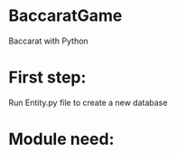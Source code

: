 # BaccaratGame
 Baccarat with Python

# First step:
 Run Entity.py file to create a new database

# Module need:
